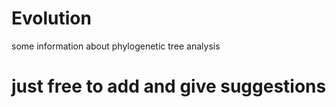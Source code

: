 # Evolution
some information about phylogenetic tree analysis
# just free to add and give suggestions
